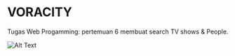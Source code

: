# VORACITY
Tugas Web Progamming: pertemuan 6
membuat search TV shows & People.

![Alt Text](https://media.giphy.com/media/F0J0uiNS8n0BHSQmDt/giphy.gif)
